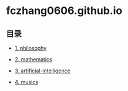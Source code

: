 # fczhang0606.github.io

## 目录
-  [1. philosophy](https://github.com/fczhang0606/philosophy)

-  [2. mathematics](https://github.com/fczhang0606/mathematics)

-  [3. artificial-intelligence](https://github.com/fczhang0606/artificial-intelligence)

-  [4. musics](https://github.com/fczhang0606/musics)
